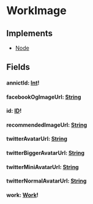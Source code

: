 # WorkImage

## Implements

- [Node](/api/graphql/interfaces/node.md)


## Fields

#### annictId: [Int](/api/graphql/scalars/int.md)!

#### facebookOgImageUrl: [String](/api/graphql/scalars/string.md)

#### id: [ID](/api/graphql/scalars/id.md)!

#### recommendedImageUrl: [String](/api/graphql/scalars/string.md)

#### twitterAvatarUrl: [String](/api/graphql/scalars/string.md)

#### twitterBiggerAvatarUrl: [String](/api/graphql/scalars/string.md)

#### twitterMiniAvatarUrl: [String](/api/graphql/scalars/string.md)

#### twitterNormalAvatarUrl: [String](/api/graphql/scalars/string.md)

#### work: [Work](/api/graphql/objects/work.md)!
